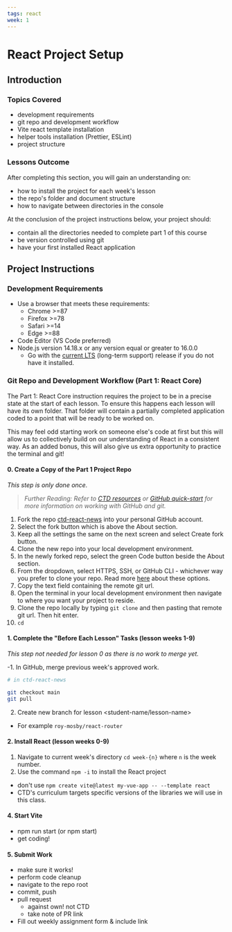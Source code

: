 ```yaml
---
tags: react 
week: 1
---
```


# React Project Setup

## Introduction

### Topics Covered

- development requirements
- git repo and development workflow
- Vite react template installation
- helper tools installation (Prettier, ESLint)
- project structure

### Lessons Outcome

After completing this section, you will gain an understanding on:

- how to install the project for each week's lesson
- the repo's folder and document structure
- how to navigate between directories in the console

At the conclusion of the project instructions below, your project should:

- contain all the directories needed to complete part 1 of this course
- be version controlled using git
- have your first installed React application

## Project Instructions

### Development Requirements

- Use a browser that meets these requirements:
  - Chrome >=87
  - Firefox >=78
  - Safari >=14
  - Edge >=88
- Code Editor (VS Code preferred)
- Node.js version 14.18.x or any version equal or greater to 16.0.0
  - Go with the [current LTS](https://nodejs.org/en/download) (long-term support) release if you do not have it installed.

### Git Repo and Development Workflow (Part 1: React Core)

The Part 1: React Core instruction requires the project to be in a precise state at the start of each lesson. To ensure this happens each lesson will have its own folder. That folder will contain a partially completed application coded to a point that will be ready to be worked on.

This may feel odd starting work on someone else's code at first but this will allow us to collectively build on our understanding of React in a consistent way. As an added bonus, this will also give us extra opportunity to practice the terminal and git!

#### 0. Create a Copy of the Part 1 Project Repo

 *This step is only done once.*

> *Further Reading: Refer to [CTD resources](https://learn.codethedream.org/resources/student-resources/) or [GitHub quick-start](https://docs.github.com/en/get-started/quickstart/hello-world) for more information on working with GitHub and git.*

1. Fork the repo [ctd-react-news](https://github.com/Code-the-Dream-School/ctd-react-news) into your personal GitHub account.
 1. Select the fork button which is above the About section.
 2. Keep all the settings the same on the next screen and select Create fork button.
2. Clone the new repo into your local development environment.
 1. In the newly forked repo, select the green Code button beside the About section.
 2. From the dropdown, select HTTPS, SSH, or GitHub CLI - whichever way you prefer to clone your repo. Read more [here](https://docs.github.com/en/get-started/getting-started-with-git/about-remote-repositories) about these options.
 3. Copy the text field containing the remote git url.
 4. Open the terminal in your local development environment then navigate to where you want your project to reside.
 5. Clone the repo locally by typing `git clone` and then pasting that remote git url. Then hit enter.
 6. `cd`

#### 1. Complete the "Before Each Lesson" Tasks (lesson weeks 1-9)

*This step not needed for lesson 0 as there is no work to merge yet.*

-1. In GitHub, merge previous week's approved work.

```bash
# in ctd-react-news

git checkout main
git pull
```

2. Create new branch for lesson <student-name/lesson-name>
 - For example `roy-mosby/react-router`

#### 2. Install React (lesson weeks 0-9)

1. Navigate to current week's directory `cd week-{n}` where `n` is the week number.
2. Use the command `npm -i` to install the React project
 - don't use `npm create vite@latest my-vue-app -- --template react`
 - CTD's curriculum targets specific versions of the libraries we will use in this class.

#### 4. Start Vite

- npm run start (or npm start)
- get coding!

#### 5. Submit Work

- make sure it works!
- perform code cleanup
- navigate to the repo root
- commit, push
- pull request
  - against own! not CTD
  - take note of PR link
- Fill out weekly assignment form & include link
